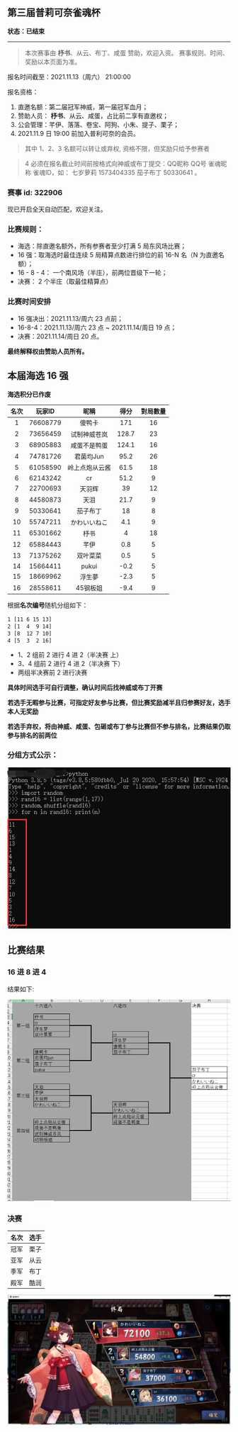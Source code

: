 ## **第三届普莉可奈雀魂杯**

**状态：已结束**

--------------------------------------------
>本次赛事由 **杼书**、从云、布丁、咸蛋 赞助，欢迎入资。
>赛事规则、时间、奖励以本页面为准。


报名时间截至：2021.11.13（周六） 21:00:00

报名资格：
1. 直邀名额：第二届冠军神威，第一届冠军血月；
2. 赞助人员： **杼书**、从云、咸蛋，占比前二享有直邀权；
3. 公会管理：芊伊、落落、卷宝、阿狗、小朱、提子、栗子；
4. 2021.11.9 日 19:00 前加入普利可奈的会员。

>其中 1、2、3 名额可以转让或弃权, 资格不限，但奖励只给予参赛者

> 4 必须在报名截止时间前按格式向神威或布丁提交：QQ昵称 QQ号 雀魂昵称 雀魂ID，如： 七岁萝莉 1573404335 茄子布丁 50330641 。

### 赛事 id: **322906**
现已开启全天自动匹配，欢迎关注。

### 比赛规则：
* 海选：除直邀名额外，所有参赛者至少打满 5 局东风场比赛；
* 16 强：取海选时最佳连续 5 局精算点数进行排位的前 16-N 名（N 为直邀名额）；
* 16 - 8 - 4： 一个南风场（半庄），前两位晋级下一轮；
* 决赛： 2 个半庄（取最佳精算点）

### 比赛时间安排
* 16 强决出：2021.11.13/周六 23 点前；
* 16-8-4：2021.11.13/周六 23 点 ~ 2021.11.14/周日 19 点；
* 决赛：2021.11.14/周日 20 点。

**最终解释权由赞助人员所有。**

## 本届海选 16 强
**海选积分已作废**

|名次|	玩家ID|	昵稱|	得分|	對局數量|
|:---:|:---:|:---:|:---:|:---:|
|1|	76608779|	傻鸭卡|	171|	16|
|2|	73656459|	试制神威苍岚|	128.7	|23|
|3	|68905883	|咸蛋不是鸭蛋	|124.1|	16|
|4	|74781726	|君菌均Jun	|95.2	|26|
|5	|61058590	|岭上点炮从云酱	|61.5|	18|
|6	|62143242	|cr	|51.2	|9|
|7	|22700693|	天羽辉	|39	|12|
|8	|44580873|	天泪|	21.7	|9|
|9|	50330641|	茄子布丁|	18	|8|
|10	|55747211|	かわいいねこ|	4.1|	9|
|11	|65301662	|杼书|	4	|18|
|12	|65884443	|芊伊	|0.8|	5|
|13	|71375262|	双叶菜菜|	0.5	|5|
|14	|15664411|	pukui|	-0.2|	5|
|15	|18669962|	浮生夢	|-2.3	|5|
|16	|28558611|	45钢板姐|	-9.4|	9|

根据**名次编号**随机分组如下：
```text
1 [11 6 15 13]
2 [1  4  9 14]
3 [8  12 7 10]
4 [5  3  2 16]
```
* 1、2 组前 2 进行 4 进 2（半决赛 上）
* 3、4 组前 2 进行 4 进 2（半决赛 下）
* 两组半决赛前 2 进行决赛

**具体时间选手可自行调整，确认时间后找神威或布丁开赛**

**若选手无暇参与比赛，可指定好友参与比赛，但比赛奖励减半且归参赛好友，选手本人无奖励**

**若选手弃权，将由神威、咸蛋、包砸或布丁参与比赛但不参与排名，比赛结果仍取参与排名的前两位**


### 分组方式公示：

![rand16](docs/3/3rdran16.png)

## 比赛结果

### 16 进 8 进 4
结果如下:

![3rd16](docs/3/3rd16.png)

### 决赛
|名次|选手|
| :-------------: | :-------------: |
|冠军|栗子|
|亚军|从云|
|季军|布丁|
|殿军|酷润|

![3rdfinal](docs/3/3rdfinal.png)
